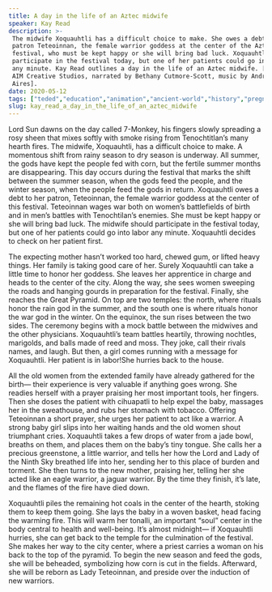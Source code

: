 ```yaml
---
title: A day in the life of an Aztec midwife
speaker: Kay Read
description: >-
 The midwife Xoquauhtli has a difficult choice to make. She owes a debt to her
 patron Teteoinnan, the female warrior goddess at the center of the Aztec seasonal
 festival, who must be kept happy or she will bring bad luck. Xoquauhtli should
 participate in the festival today, but one of her patients could go into labor
 any minute. Kay Read outlines a day in the life of an Aztec midwife. [Directed by
 AIM Creative Studios, narrated by Bethany Cutmore-Scott, music by André
 Aires].
date: 2020-05-12
tags: ["teded","education","animation","ancient-world","history","pregnancy","religion","war","culture","world-cultures","women"]
slug: kay_read_a_day_in_the_life_of_an_aztec_midwife
---
```


Lord Sun dawns on the day called 7-Monkey, his fingers slowly spreading a rosy sheen that
mixes softly with smoke rising from Tenochtitlan’s many hearth fires. The midwife,
Xoquauhtli, has a difficult choice to make. A momentous shift from rainy season to dry
season is underway. All summer, the gods have kept the people fed with corn, but the
fertile summer months are disappearing. This day occurs during the festival that marks
the shift between the summer season, when the gods feed the people, and the winter season,
when the people feed the gods in return. Xoquauhtli owes a debt to her patron, Teteoinnan,
the female warrior goddess at the center of this festival. Teteoinnan wages war both on
women’s battlefields of birth and in men’s battles with Tenochtilan’s enemies. She must
be kept happy or she will bring bad luck. The midwife should participate in the festival
today, but one of her patients could go into labor any minute. Xoquauhtli decides to check
 on her patient first.

The expecting mother hasn’t worked too hard, chewed gum, or lifted heavy things. Her
family is taking good care of her. Surely Xoquauhtli can take a little time to honor her
goddess. She leaves her apprentice in charge and heads to the center of the city. Along
the way, she sees women sweeping the roads and hanging gourds in preparation for the
festival. Finally, she reaches the Great Pyramid. On top are two temples: the north, where
rituals honor the rain god in the summer, and the south one is where rituals honor the
war god in the winter. On the equinox, the sun rises between the two sides. The ceremony
begins with a mock battle between the midwives and the other physicians. Xoquauhtli’s
team battles heartily, throwing nochtles, marigolds, and balls made of reed and moss.
They joke, call their rivals names, and laugh. But then, a girl comes running with a
message for Xoquauhtli. Her patient is in labor!She hurries back to the
house.

All the old women from the extended family have already gathered for the birth— their
experience is very valuable if anything goes wrong. She readies herself with a prayer
praising her most important tools, her fingers. Then she doses the patient with cihuapatli
to help expel the baby, massages her in the sweathouse, and rubs her stomach with
tobacco. Offering Teteoinnan a short prayer, she urges her patient to act like a warrior.
A strong baby girl slips into her waiting hands and the old women shout triumphant
cries. Xoquauhtli takes a few drops of water from a jade bowl, breaths on them, and places
them on the baby’s tiny tongue. She calls her a precious greenstone, a little warrior,
and tells her how the Lord and Lady of the Ninth Sky breathed life into her, sending her 
to this place of burden and torment. She then turns to the new mother, praising her,
telling her she acted like an eagle warrior, a jaguar warrior. By the time they finish,
it’s late, and the flames of the fire have died down.

Xoquauhtli piles the remaining hot coals in the center of the hearth, stoking them to
keep them going. She lays the baby in a woven basket, head facing the warming fire. This
will warm her tonalli, an important “soul” center in the body central to health and
well-being. It’s almost midnight— if Xoquauhtli hurries, she can get back to the temple 
for the culmination of the festival. She makes her way to the city center, where a priest
carries a woman on his back to the top of the pyramid. To begin the new season and feed
the gods, she will be beheaded, symbolizing how corn is cut in the fields. Afterward, she
will be reborn as Lady Teteoinnan, and preside over the induction of new
warriors.

<!--
ad_duration=0
event="TED-Ed"
external_start_time=0
intro_duration=0
is_subtitle_required="False"
is_talk_featured="False"
language="en"
language_swap="False"
native_language="en"
number_of_related_talks=6
number_of_speakers=1
number_of_subtitled_videos=0
number_of_tags=11
number_of_talk_download_languages=8
number_of_talk_more_resources=0
number_of_talk_recommendations=0
number_of_talks_take_actions=0
post_ad_duration=0
published_timestamp="2020-05-12 15:04:45"
recording_date="2020-05-12"
speaker_is_published=0
speaker_name="Kay Read"
talk_name="A day in the life of an Aztec midwife"
talks_tags=["teded","education","animation","ancient-world","history","pregnancy","religion","war","culture","world-cultures","women"]
url_photo_talk="https://s3.amazonaws.com/talkstar-photos/uploads/3f89f412-15b0-49b4-a81a-6b7a66e8ac88/aztecmidwife_textless.jpg"
url_webpage="https://www.ted.com/talks/kay_read_a_day_in_the_life_of_an_aztec_midwife"
video_type_name="TED-Ed Original"
-->